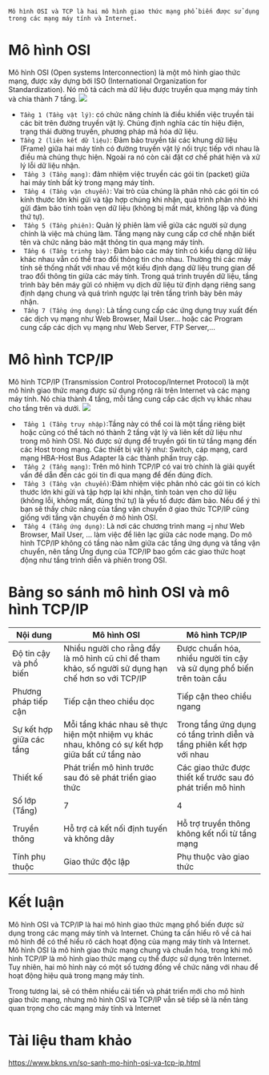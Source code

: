     Mô hình OSI và TCP là hai mô hình giao thức mạng phổ biến được sử dụng trong các mạng máy tính và Internet.

# **Mô hình OSI**
Mô hình OSI (Open systems Interconnection) là một mô hình giao thức mạng, được xây dựng bới ISO (International Organization for Standardization). Nó mô tả cách mà dữ liệu được truyền qua mạng máy tính và chia thành 7 tầng.
<img src = "https://imgur.com/QJnbW7t">

- `Tầng 1 (Tầng vật lý)`: có chức năng chính là điều khiển việc truyền tải các bit trên đường truyền vật lý. Chúng định nghĩa các tín hiệu điện, trạng thái đường truyền, phương pháp mã hóa dữ liệu.
- ` Tầng 2 (liên kết dữ liệu) `: Đảm bảo truyền tải các khung dữ liệu (Frame) giữa hai máy tính có đường truyền vật lý nối trực tiếp với nhau là điều mà chúng thực hiện. Ngoài ra nó còn cài đặt cơ chế phát hiện và xử lý lỗi dữ liệu nhận.
- ` Tầng 3 (Tầng mạng)`: đảm nhiệm việc truyền các gói tin (packet) giữa hai máy tính bất kỳ trong mạng máy tính.
- ` Tầng 4 (Tầng vận chuyển)`: Vai trò của chúng là phân nhỏ các gói tin có kính thước lớn khi gửi và tập hợp chúng khi nhận, quá trình phân nhỏ khi gửi đảm bảo tính toàn vẹn dữ liệu (không bị mất mát, không lặp và đúng thứ tự).
- ` Tầng 5 (Tầng phiên)`: Quản lý phiên làm viễ giữa các người sử dụng chính là việc mà chúng làm. Tầng mạng này cung cấp cơ chế nhận biết tên và chức năng bảo mật thông tin qua mạng máy tính.
- ` Tầng 6 (Tầng trinhg bày)`: Đảm bảo các máy tính có kiểu dạng dữ liệu khác nhau vẫn có thể trao đổi thông tin cho nhau. Thường thì các máy tính sẽ thống nhất với nhau về một kiểu định dạng dữ liệu trung gian để trao đổi thông tin giữa các máy tính. Trong quá trình truyền dữ liệu, tầng trình bày bên máy gửi có nhiệm vụ dịch dữ liệu từ định dạng riêng sang định dạng chung và quá trình ngược lại trên tầng trình bày bên máy nhận.
- ` Tầng 7 (Tầng ứng dụng)`: Là tầng cung cấp các ứng dụng truy xuất đến các dịch vụ mạng như Web Browser, Mail User... hoặc các Program  cung cấp các dịch vụ mạng như Web Server, FTP Server,...

# **Mô hình TCP/IP**
Mô hình TCP/IP (Transmission Control Protocop/Internet Protocol) là một mô hình giao thức mạng được sử dụng rộng rãi trên Internet và các mạng máy tính. Nó chia thành 4 tầng, mỗi tầng cung cấp các dịch vụ khác nhau cho tầng trên và dưới.
<img src="https://imgur.com/MeexYBG">
- ` Tầng 1 (Tầng truy nhập)`:Tầng này có thể coi là một tầng riêng biệt hoặc cũng có thể tách nó thành 2 tầng vật lý và liên kết dữ liệu như trong mô hình OSI. Nó được sử dụng để truyền gói tin từ tầng mạng đến các Host trong mạng. Các thiết bị vật lý như: Switch, cáp mạng, card mạng HBA-Host Bus Adapter là các thành phần truy cập.
- ` Tầng 2 (Tầng mạng)`: Trên mô hình TCP/IP có vai trò chính là giải quyết vấn đề dẫn đến các gói tin đi qua mạng để đến đúng đích.
- ` Tầng 3 (Tầng vận chuyển)`:Đảm nhiệm việc phân nhỏ các gói tin có kích thước lớn khi gửi và tập hợp lại khi nhận, tính toàn vẹn cho dữ liệu (không lỗi, không mất, đúng thứ tự) là yếu tố được đảm bảo. Nếu để ý thì bạn sẽ thấy chức năng của tầng vận chuyển ở giao thức TCP/IP cũng giống với tầng vận chuyển ở mô hình OSI.
- ` Tầng 4 (Tầng ứng dụng)`:
Là nơi các chương trình mang =j như Web Browser, Mail User, ... làm việc để liên lạc giữa các node mạng. Do mô hình TCP/IP không có tầng nào nằm giữa các tầng ứng dụng và tầng vận chuyển, nên tầng Ứng dụng của TCP/IP bao gồm các giao thức hoạt động như tầng trình diễn và phiên trong OSI.
# **Bảng so sánh mô hình OSI và mô hình TCP/IP**
|Nội dung|Mô hình OSI|Mô hình TCP/IP|
|--------|-----------|--------------|
|Độ tin cậy và phổ biến|Nhiều người cho rằng đầy là mô hình cũ chỉ để tham khảo, số người sử dụng hạn chế hơn so với TCP/IP|Được chuẩn hóa, nhiều người tin cậy và sử dụng phổ biến trên toàn cầu|
|Phương pháp tiếp cận|Tiếp cận theo chiều dọc|Tiếp cận theo chiều ngang|
|Sự kết hợp giữa các tầng|Mỗi tầng khác nhau sẽ thực hiện một nhiệm vụ khác nhau, không có sự kết hợp giữa bất cứ tầng nào|Trong tầng ứng dụng có tầng trình diễn và tầng phiên kết hợp với nhau|
|Thiết kế|Phát triển mô hình trước sau đó sẽ phát triển giao thức|Các giao thức được thiết kế trước sau đó phát triển mô hình|
|Số lớp (Tầng)|7|4|
|Truyền thông|Hỗ trợ cả kết nối định tuyến và không dây|Hỗ trợ truyền thông không kết nối từ tầng mạng|
|Tính phụ thuộc|Giao thức độc lập|Phụ thuộc vào giao thức|

# **Kết luận**
Mô hình OSI và TCP/IP là hai mô hình giao thức mạng phổ biến được sử dụng trong các mạng máy tính và Internet. Chúng ta cần hiểu rõ về cả hai mô hình để có thể hiểu rõ cách hoạt động của mạng máy tính và Internet. Mô hình OSI là mô hình giao thức mạng chung và chuẩn hóa, trong khi mô hình TCP/IP là mô hình giao thức mạng cụ thể được sử dụng trên Internet. Tuy nhiên, hai mô hình này có một số tương đồng về chức năng với nhau để hoạt động hiệu quả trong mạng máy tính.
 
Trong tương lai, sẽ có thêm nhiều cải tiến và phát triển mới cho mô hình giao thức mạng, nhưng mô hình OSI và TCP/IP vẫn sẽ tiếp sẽ là nền tảng quan trọng cho các mạng máy tính và Internet

# **Tài liệu tham khảo**
https://www.bkns.vn/so-sanh-mo-hinh-osi-va-tcp-ip.html



